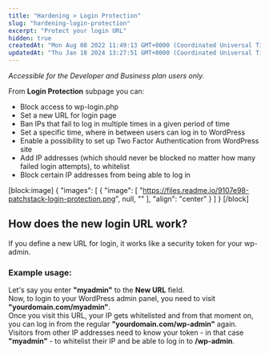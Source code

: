 ```yaml
---
title: "Hardening > Login Protection"
slug: "hardening-login-protection"
excerpt: "Protect your login URL"
hidden: true
createdAt: "Mon Aug 08 2022 11:49:13 GMT+0000 (Coordinated Universal Time)"
updatedAt: "Thu Jan 18 2024 13:27:51 GMT+0000 (Coordinated Universal Time)"
---
```

_Accessible for the Developer and Business plan users only._

From **Login Protection** subpage you can:

<ul>
<li>Block access to wp-login.php</li>
<li>Set a new URL for login page</li>
<li>Ban IPs that fail to log in multiple times in a given period of time</li>
<li>Set a specific time, where in between users can log in to WordPress</li>
<li>Enable a possibility to set up Two Factor Authentication from WordPress site</li>
<li>Add IP addresses (which should never be blocked no matter how many failed login attempts), to whitelist</li>
<li>Block certain IP addresses from being able to log in</li>
</ul>

[block:image]
{
  "images": [
    {
      "image": [
        "https://files.readme.io/9107e98-patchstack-login-protection.png",
        null,
        ""
      ],
      "align": "center"
    }
  ]
}
[/block]


## How does the new login URL work?

If you define a new URL for login, it works like a security token for your wp-admin.

### Example usage:

Let's say you enter **"myadmin"** to the **New URL** field.  
Now, to login to your WordPress admin panel, you need to visit **"yourdomain.com/myadmin"**.  
Once you visit this URL, your IP gets whitelisted and from that moment on, you can log in from the regular **"yourdomain.com/wp-admin"** again.  
Visitors from other IP addresses need to know your token - in that case **"myadmin"** - to whitelist their IP and be able to log in to **/wp-admin**.

